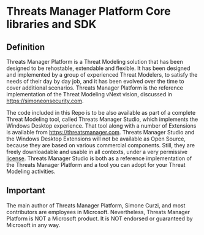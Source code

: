 # Threats Manager Platform Core libraries and SDK

## Definition

Threats Manager Platform is a Threat Modeling solution that has been designed to be rehostable, extendable and flexible.
It has been designed and implemented by a group of experienced Threat Modelers, to satisfy the needs of their day by day job, and it has been evolved over the time to cover additional scenarios.
Threats Manager Platform is the reference implementation of the Threat Modeling vNext vision, discussed in <https://simoneonsecurity.com>.

The code included in this Repo is to be also available as part of a complete Threat Modeling tool, called Threats Manager Studio, which implements the Windows Desktop experience. That tool along with a number of Extensions is available from <https://threatsmanager.com>.
Threats Manager Studio and the Windows Desktop Extensions will not be available as Open Source, because they are based on various commercial components. Still, they are freely downloadable and usable in all contexts, under a very permissive [license](https://threatsmanager.com/license). 
Threats Manager Studio is both as a reference implementation of the Threats Manager Platform and a tool you can adopt for your Threat Modeling activities.

## Important

The main author of Threats Manager Platform, Simone Curzi, and most contributors are employees in Microsoft. 
Nevertheless, Threats Manager Platform is NOT a Microsoft product. It is NOT endorsed or guaranteed by Microsoft in any way.
